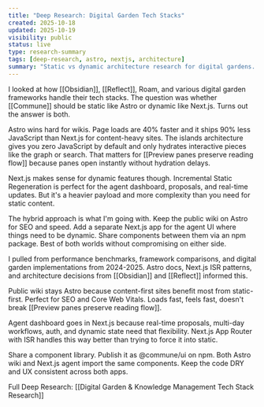 ```yaml
---
title: "Deep Research: Digital Garden Tech Stacks"
created: 2025-10-18
updated: 2025-10-19
visibility: public
status: live
type: research-summary
tags: [deep-research, astro, nextjs, architecture]
summary: "Static vs dynamic architecture research for digital gardens. Astro 40% faster for content-first sites. Hybrid recommended: Astro wiki + Next.js agent dashboard."
---
```


I looked at how [[Obsidian]], [[Reflect]], Roam, and various digital garden frameworks handle their tech stacks. The question was whether [[Commune]] should be static like Astro or dynamic like Next.js. Turns out the answer is both.

Astro wins hard for wikis. Page loads are 40% faster and it ships 90% less JavaScript than Next.js for content-heavy sites. The islands architecture gives you zero JavaScript by default and only hydrates interactive pieces like the graph or search. That matters for [[Preview panes preserve reading flow]] because panes open instantly without hydration delays.

Next.js makes sense for dynamic features though. Incremental Static Regeneration is perfect for the agent dashboard, proposals, and real-time updates. But it's a heavier payload and more complexity than you need for static content.

The hybrid approach is what I'm going with. Keep the public wiki on Astro for SEO and speed. Add a separate Next.js app for the agent UI where things need to be dynamic. Share components between them via an npm package. Best of both worlds without compromising on either side.

I pulled from performance benchmarks, framework comparisons, and digital garden implementations from 2024-2025. Astro docs, Next.js ISR patterns, and architecture decisions from [[Obsidian]] and [[Reflect]] informed this.

Public wiki stays Astro because content-first sites benefit most from static-first. Perfect for SEO and Core Web Vitals. Loads fast, feels fast, doesn't break [[Preview panes preserve reading flow]].

Agent dashboard goes in Next.js because real-time proposals, multi-day workflows, auth, and dynamic state need that flexibility. Next.js App Router with ISR handles this way better than trying to force it into static.

Share a component library. Publish it as @commune/ui on npm. Both Astro wiki and Next.js agent import the same components. Keep the code DRY and UX consistent across both apps.

Full Deep Research:
[[Digital Garden & Knowledge Management Tech Stack Research]]
